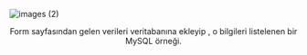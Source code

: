 ![images (2)](https://user-images.githubusercontent.com/102829820/202928848-613c626c-d2ca-4b33-b897-a71c4d41dbce.gif)
<center>Form sayfasından gelen verileri veritabanına ekleyip , o bilgileri listelenen bir MySQL örneği.</center>
